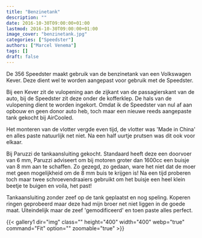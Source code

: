 ```yaml
---
title: "Benzinetank"
description: ""
date: 2016-10-30T09:00:00+01:00
lastmod: 2016-10-30T09:00:00+01:00
image_cover: "benzinetank.jpg"
categories: ["Speedster"]
authors: ["Marcel Venema"] 
tags: []
draft: false
---
```


De 356 Speedster maakt gebruik van de benzinetank van een Volkswagen Kever. Deze dient wel te worden aangepast voor gebruik met de Speedster. 

Bij een Kever zit de vulopening aan de zijkant van de passagierskant van de auto, bij de Speedster zit deze onder de kofferklep. De hals van de vulopening dient te worden ingekort. Omdat ik de Speedster van nul af aan opbouw en geen donor auto heb, toch maar een nieuwe reeds aangepaste tank gekocht bij AirCooled.

Het monteren van de vlotter vergde even tijd, de vlotter was 'Made in China' en alles paste natuurlijk net niet. Na een half uurtje prutsen was dit ook voor elkaar.

Bij Paruzzi de tankaansluiting gekocht. Standaard heeft deze een doorvoer van 6 mm, Paruzzi adviseert om bij motoren groter dan 1600cc een buisje van 8 mm aan te schaffen. Zo gezegd, zo gedaan, ware het niet dat de moer met geen mogelijkheid om de 8 mm buis te krijgen is! Na een tijd proberen toch maar twee schroevendraaiers gebruikt om het buisje een heel klein beetje te buigen en voila, het past!

Tankaansluiting zonder zeef op de tank geplaatst en nog speling. Koperen ringen geprobeerd maar deze had mijn broer net niet liggen in de goede maat. Uiteindelijk maar de zeef 'gemodificeerd' en toen paste alles perfect.

{{< gallery1 dir="img" class="" height="400" width="400" webp="true" command="Fit" option="" zoomable="true" >}}

&nbsp;
